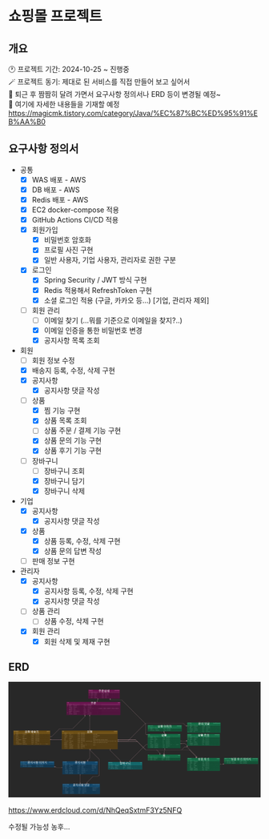 # 쇼핑몰 프로젝트

## 개요
🕐 프로젝트 기간: 2024-10-25 ~ 진행중  
🪄 프로젝트 동기: 제대로 된 서비스를 직접 만들어 보고 싶어서  
🚕 퇴근 후 짬짬히 달려 가면서 요구사항 정의서나 ERD 등이 변경될 예정~   
📖 여기에 자세한 내용들을 기재할 예정 https://magicmk.tistory.com/category/Java/%EC%87%BC%ED%95%91%EB%AA%B0

## 요구사항 정의서
- 공통
    - [x] WAS 배포 - AWS
    - [x] DB 배포 - AWS
    - [x] Redis 배포 - AWS
    - [x] EC2 docker-compose 적용
    - [x] GitHub Actions CI/CD 적용
    - [x] 회원가입
      - [x] 비밀번호 암호화
      - [x] 프로필 사진 구현
      - [x] 일반 사용자, 기업 사용자, 관리자로 권한 구분
    - [x] 로그인
      - [x] Spring Security / JWT 방식 구현
      - [x] Redis 적용해서 RefreshToken 구현
      - [x] 소셜 로그인 적용 (구글, 카카오 등...) [기업, 관리자 제외]
    - [ ] 회원 관리
      - [ ] 이메일 찾기 (...뭐를 기준으로 이메일을 찾지?..)
      - [x] 이메일 인증을 통한 비밀번호 변경
      - [x] 공지사항 목록 조회
- 회원
  - [ ] 회원 정보 수정
  - [x] 배송지 등록, 수정, 삭제 구현
  - [x] 공지사항
    - [x] 공지사항 댓글 작성
  - [ ] 상품
    - [x] 찜 기능 구현
    - [x] 상품 목록 조회
    - [ ] 상품 주문 / 결제 기능 구현
    - [x] 상품 문의 기능 구현
    - [x] 상품 후기 기능 구현
  - [ ] 장바구니
    - [ ] 장바구니 조회
    - [x] 장바구니 담기
    - [x] 장바구니 삭제
- 기업
  - [x] 공지사항
    - [x] 공지사항 댓글 작성
  - [x] 상품
    - [x] 상품 등록, 수정, 삭제 구현
    - [x] 상품 문의 답변 작성
  - [ ] 판매 정보 구현
- 관리자
  - [x] 공지사항
    - [x] 공지사항 등록, 수정, 삭제 구현
    - [x] 공지사항 댓글 작성
  - [ ] 상품 관리
    - [ ] 상품 수정, 삭제 구현
  - [x] 회원 관리
    - [x] 회원 삭제 및 제재 구현

## ERD

![img.png](images/img3.png)

https://www.erdcloud.com/d/NhQeqSxtmF3Yz5NFQ   

수정될 가능성 농후...